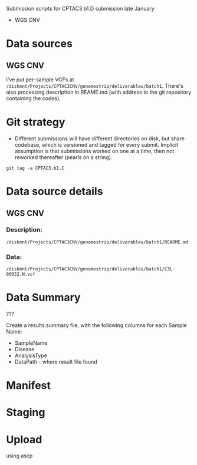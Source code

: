 Submission scripts for CPTAC3.b1.D submission late January

* WGS CNV

# Data sources

## WGS CNV

I've put per-sample VCFs at `/diskmnt/Projects/CPTAC3CNV/genomestrip/deliverables/batch1`. There's also processing description in REAME.md (with address to the git repository containing the codes).

# Git strategy

* Different submissions will have different directories on disk, but share
  codebase, which is versioned and tagged for every submit.  Implicit
assumption is that submissions worked on one at a time, then not reworked
thereafter (pearls on a string).

```
git tag -a CPTAC3.b1.C
```

# Data source details

## WGS CNV
### Description: 
``` 
/diskmnt/Projects/CPTAC3CNV/genomestrip/deliverables/batch1/README.md
```
### Data: 
``` 
/diskmnt/Projects/CPTAC3CNV/genomestrip/deliverables/batch1/C3L-00032.N.vcf
```

# Data Summary

???

Create a results.summary file, with the following columns for each Sample Name:
* SampleName
* Disease
* AnalysisType
* DataPath - where result file found

# Manifest


# Staging


# Upload

using ascp 
